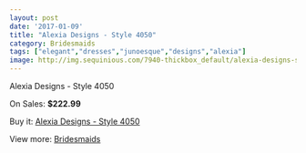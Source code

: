 ```yaml
---
layout: post
date: '2017-01-09'
title: "Alexia Designs - Style 4050"
category: Bridesmaids
tags: ["elegant","dresses","junoesque","designs","alexia"]
image: http://img.sequinious.com/7940-thickbox_default/alexia-designs-style-4050.jpg
---
```

Alexia Designs - Style 4050

On Sales: **$222.99**
<a href="https://www.sequinious.com/bridesmaids/3268-alexia-designs-style-4050.html"><amp-img layout="responsive" width="600" height="600" src="//img.sequinious.com/7940-thickbox_default/alexia-designs-style-4050.jpg" alt="Alexia Designs - Style 4050 0" /></a>

Buy it: [Alexia Designs - Style 4050](https://www.sequinious.com/bridesmaids/3268-alexia-designs-style-4050.html "Alexia Designs - Style 4050")

View more: [Bridesmaids](https://www.sequinious.com/3-bridesmaids "Bridesmaids")